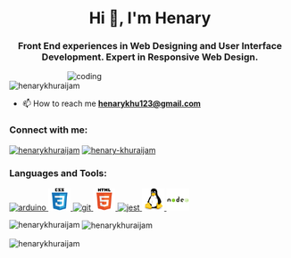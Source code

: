 <h1 align="center">Hi 👋, I'm Henary</h1>
<h3 align="center">Front End experiences in Web Designing and User Interface Development. Expert in Responsive Web Design.</h3>

<img align="right" alt="coding" width="400" src="https://user-images.githubusercontent.com/47133456/231853535-80b870e6-88f0-4e2a-a48c-7ea9adc0c290.png">


<p align="left"> <img src="https://komarev.com/ghpvc/?username=henarykhuraijam&label=Profile%20views&color=0e75b6&style=flat" alt="henarykhuraijam" /> </p>

- 📫 How to reach me **henarykhu123@gmail.com**

<h3 align="left">Connect with me:</h3>
<p align="left">
<a href="https://twitter.com/henarykhuraijam" target="blank"><img align="center" src="https://raw.githubusercontent.com/rahuldkjain/github-profile-readme-generator/master/src/images/icons/Social/twitter.svg" alt="henarykhuraijam" height="30" width="40" /></a>
<a href="https://linkedin.com/in/henary-khuraijam" target="blank"><img align="center" src="https://raw.githubusercontent.com/rahuldkjain/github-profile-readme-generator/master/src/images/icons/Social/linked-in-alt.svg" alt="henary-khuraijam" height="30" width="40" /></a>
</p>

<h3 align="left">Languages and Tools:</h3>
<p align="left"> <a href="https://www.arduino.cc/" target="_blank" rel="noreferrer"> <img src="https://cdn.worldvectorlogo.com/logos/arduino-1.svg" alt="arduino" width="40" height="40"/> </a> <a href="https://www.w3schools.com/css/" target="_blank" rel="noreferrer"> <img src="https://raw.githubusercontent.com/devicons/devicon/master/icons/css3/css3-original-wordmark.svg" alt="css3" width="40" height="40"/> </a> <a href="https://git-scm.com/" target="_blank" rel="noreferrer"> <img src="https://www.vectorlogo.zone/logos/git-scm/git-scm-icon.svg" alt="git" width="40" height="40"/> </a> <a href="https://www.w3.org/html/" target="_blank" rel="noreferrer"> <img src="https://raw.githubusercontent.com/devicons/devicon/master/icons/html5/html5-original-wordmark.svg" alt="html5" width="40" height="40"/> </a> <a href="https://jestjs.io" target="_blank" rel="noreferrer"> <img src="https://www.vectorlogo.zone/logos/jestjsio/jestjsio-icon.svg" alt="jest" width="40" height="40"/> </a> <a href="https://www.linux.org/" target="_blank" rel="noreferrer"> <img src="https://raw.githubusercontent.com/devicons/devicon/master/icons/linux/linux-original.svg" alt="linux" width="40" height="40"/> </a> <a href="https://nodejs.org" target="_blank" rel="noreferrer"> <img src="https://raw.githubusercontent.com/devicons/devicon/master/icons/nodejs/nodejs-original-wordmark.svg" alt="nodejs" width="40" height="40"/> </a> </p>

<p><img align="left" src="https://github-readme-stats.vercel.app/api/top-langs?username=henarykhuraijam&show_icons=true&locale=en&layout=compact" alt="henarykhuraijam" /></p>

<p>&nbsp;<img align="center" src="https://github-readme-stats.vercel.app/api?username=henarykhuraijam&show_icons=true&locale=en" alt="henarykhuraijam" /></p>

<p><img align="center" src="https://github-readme-streak-stats.herokuapp.com/?user=henarykhuraijam&" alt="henarykhuraijam" /></p>

